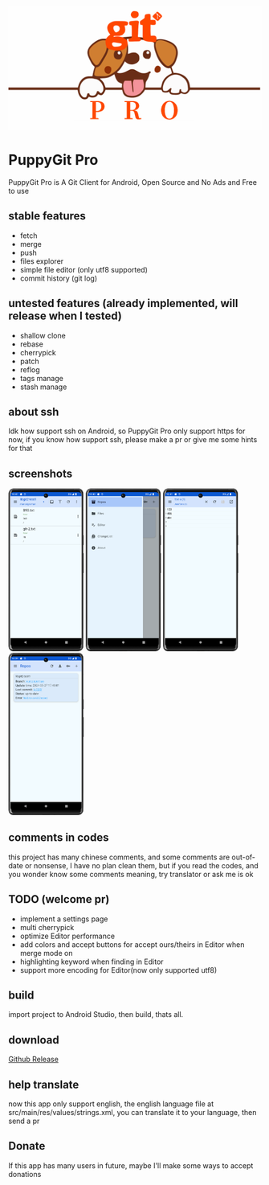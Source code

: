 <img src="screenshots/banner.png"/>


# PuppyGit Pro
PuppyGit Pro is A Git Client for Android, Open Source and No Ads and Free to use


## stable features
- fetch
- merge
- push
- files explorer
- simple file editor (only utf8 supported)
- commit history (git log)


## untested features (already implemented, will release when I tested)
- shallow clone
- rebase
- cherrypick
- patch
- reflog
- tags manage
- stash manage


## about ssh
Idk how support ssh on Android, so PuppyGit Pro only support https for now, if you know how support ssh, please make a pr or give me some hints for that


## screenshots
<div>
<img src="screenshots/cl.png" width=150 />
<img src="screenshots/drawer.png"  width=150 />
<img src="screenshots/editor.png" width=150 />
<img src="screenshots/repos.png"  width=150  />
</div>

## comments in codes
this project has many chinese comments, and some comments are out-of-date or nonsense, I have no plan clean them, but if you read the codes, and you wonder know some comments meaning, try translator or ask me is ok


## TODO (welcome pr)
- implement a settings page
- multi cherrypick
- optimize Editor performance
- add colors and accept buttons for accept ours/theirs in Editor when merge mode on
- highlighting keyword when finding in Editor
- support more encoding for Editor(now only supported utf8)


## build
import project to Android Studio, then build, thats all.


## download
<a href=https://github.com/Bandeapart1964/PuppyGitPro/releases>Github Release</a>

## help translate
now this app only support english, the english language file at src/main/res/values/strings.xml, you can translate it to your language, then send a pr

## Donate
If this app has many users in future, maybe I'll make some ways to accept donations

